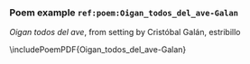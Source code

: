 ### Poem example `ref:poem:Oigan_todos_del_ave-Galan`

*Oigan todos del ave*, from setting by Cristóbal Galán, estribillo

\includePoemPDF{Oigan_todos_del_ave-Galan}

